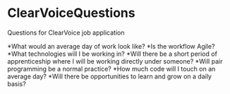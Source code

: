 # ClearVoiceQuestions
Questions for ClearVoice job application

*What would an average day of work look like?
*Is the workflow Agile?
*What technologies will I be working in?
*Will there be a short period of apprenticeship where I will be working directly under someone?
*Will pair programming be a normal practice?
*How much code will I touch on an average day?
*Will there be opportunities to learn and grow on a daily basis?
